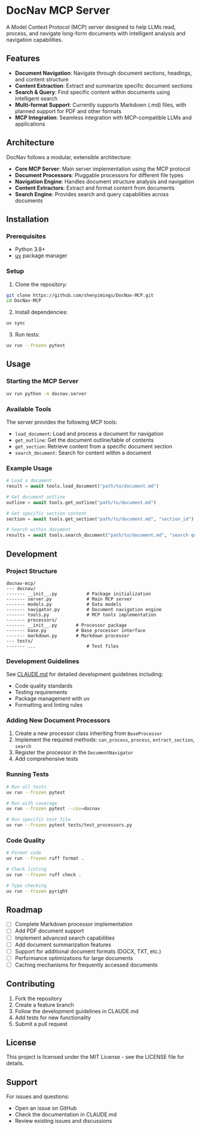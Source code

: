 # DocNav MCP Server

A Model Context Protocol (MCP) server designed to help LLMs read, process, and navigate long-form documents with intelligent analysis and navigation capabilities.



## Features

- **Document Navigation**: Navigate through document sections, headings, and content structure
- **Content Extraction**: Extract and summarize specific document sections
- **Search & Query**: Find specific content within documents using intelligent search
- **Multi-format Support**: Currently supports Markdown (.md) files, with planned support for PDF and other formats
- **MCP Integration**: Seamless integration with MCP-compatible LLMs and applications

## Architecture

DocNav follows a modular, extensible architecture:

- **Core MCP Server**: Main server implementation using the MCP protocol
- **Document Processors**: Pluggable processors for different file types
- **Navigation Engine**: Handles document structure analysis and navigation
- **Content Extractors**: Extract and format content from documents
- **Search Engine**: Provides search and query capabilities across documents

## Installation

### Prerequisites

- Python 3.8+
- [uv](https://github.com/astral-sh/uv) package manager

### Setup

1. Clone the repository:
```bash
git clone https://github.com/shenyimings/DocNav-MCP.git
cd DocNav-MCP
```

2. Install dependencies:
```bash
uv sync
```

3. Run tests:
```bash
uv run --frozen pytest
```

## Usage

### Starting the MCP Server

```bash
uv run python -m docnav.server
```

### Available Tools

The server provides the following MCP tools:

- `load_document`: Load and process a document for navigation
- `get_outline`: Get the document outline/table of contents
- `get_section`: Retrieve content from a specific document section
- `search_document`: Search for content within a document

### Example Usage

```python
# Load a document
result = await tools.load_document("path/to/document.md")

# Get document outline
outline = await tools.get_outline("path/to/document.md")

# Get specific section content
section = await tools.get_section("path/to/document.md", "section_id")

# Search within document
results = await tools.search_document("path/to/document.md", "search query")
```

## Development

### Project Structure

```
docnav-mcp/
--- docnav/
------- __init__.py           # Package initialization
------- server.py             # Main MCP server
------- models.py             # Data models
------- navigator.py          # Document navigation engine
------- tools.py              # MCP tools implementation
------- processors/
------- __init__.py       # Processor package
------- base.py           # Base processor interface
------- markdown.py       # Markdown processor
--- tests/
------- ...                   # Test files
```

### Development Guidelines

See [CLAUDE.md](./CLAUDE.md) for detailed development guidelines including:

- Code quality standards
- Testing requirements
- Package management with uv
- Formatting and linting rules

### Adding New Document Processors

1. Create a new processor class inheriting from `BaseProcessor`
2. Implement the required methods: `can_process`, `process`, `extract_section`, `search`
3. Register the processor in the `DocumentNavigator`
4. Add comprehensive tests

### Running Tests

```bash
# Run all tests
uv run --frozen pytest

# Run with coverage
uv run --frozen pytest --cov=docnav

# Run specific test file
uv run --frozen pytest tests/test_processors.py
```

### Code Quality

```bash
# Format code
uv run --frozen ruff format .

# Check linting
uv run --frozen ruff check .

# Type checking
uv run --frozen pyright
```

## Roadmap

- [ ] Complete Markdown processor implementation
- [ ] Add PDF document support
- [ ] Implement advanced search capabilities
- [ ] Add document summarization features
- [ ] Support for additional document formats (DOCX, TXT, etc.)
- [ ] Performance optimizations for large documents
- [ ] Caching mechanisms for frequently accessed documents

## Contributing

1. Fork the repository
2. Create a feature branch
3. Follow the development guidelines in CLAUDE.md
4. Add tests for new functionality
5. Submit a pull request

## License

This project is licensed under the MIT License - see the LICENSE file for details.

## Support

For issues and questions:
- Open an issue on GitHub
- Check the documentation in CLAUDE.md
- Review existing issues and discussions
